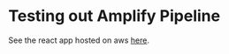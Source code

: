 # Testing out Amplify Pipeline

See the react app hosted on aws [here](https://master.d39gcq1hl76wsz.amplifyapp.com/).

